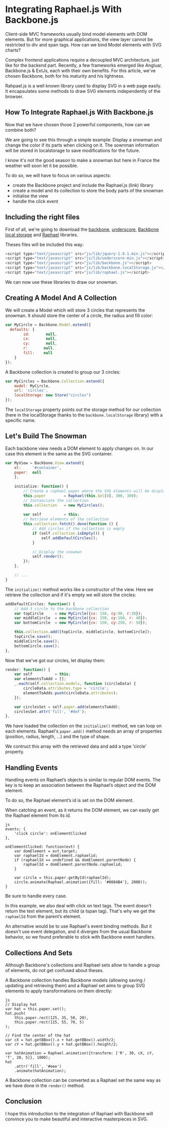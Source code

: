 # Integrating Raphael.js With Backbone.js

Client-side MVC frameworks usually bind model elements with DOM elements. But for more graphical applications, the view layer cannot be restricted to div and span tags. How can we bind Model elements with SVG charts?

Complex frontend applications require a decoupled MVC architecture, just like for the backend part.
Recently, a few frameworks emerged like Angluar, Backbone.js & ExtJs, each with their own benefits.
For this article, we've chosen Backbone, both for his maturity and his lightness.

Rahpael.js is a well known library used to display SVG in a web page easily. It encapsulates some methods to draw SVG elements independently of the browser.

## How To Integrate Raphael.js With Backbone.js

Now that we have chosen those 2 powerful components, how can we combine both?

We are going to see this through a simple example: Display a snowman and change the color if its parts when clicking on it. The sownman information will be stored in localstorage to save modifications for the future.

I know it's not the good season to make a snowman but here in France the weather will soon let it be possible.

To do so, we will have to focus on various aspects:
- create the Backbone project and include the Raphael.js (link) library
- create a model and its collection to store the body parts of the snowman
- initialise the view
- handle the click event

## Including the right files

First of all, we're going to download the [backbone](http://backbonejs.org/backbone-min.js), [underscore](http://underscorejs.org/underscore-min.js), [Backbone local storage](https://github.com/jeromegn/Backbone.localStorage) and [Raphael](http://github.com/DmitryBaranovskiy/raphael/raw/master/raphael-min.js) libraries.

Theses files will be included this way:

```js
<script type="text/javascript" src="js/lib/jquery-1.9.1.min.js"></script>
<script type="text/javascript" src="js/lib/underscore-min.js"></script>
<script type="text/javascript" src="js/lib/backbone.js"></script>
<script type="text/javascript" src="js/lib/backbone.localStorage.js"></script>
<script type="text/javascript" src="js/lib/raphael.js"></script>
```

We can now use these libraries to draw our snowman.

## Creating A Model And A Collection

We will create a Model which will store 3 circles that represents the snowman.
It should store the center of a circle, the radius and fill color:

```js
var MyCircle = Backbone.Model.extend({
  defaults: {
		id:       null,
		cx:       null,
		cy:       null,
		r:       null,
		fill:    null
	}
});
```

A Backbone collection is created to group our 3 circles:

```js
var MyCircles = Backbone.Collection.extend({
	model: MyCircle,
	url: 'circles',
	localStorage: new Store("circles")
});
```

The `localStorage` property points out the storage method for our collection (here in the localStorage thanks to the `backbone.localStorage` library) with a specific name.


## Let's Build The Snowman

Each backbone view needs a DOM element to apply changes on.
In our case this element is the same as the SVG container.

```js
var MyView = Backbone.View.extend({
	el: 	'#container',
	paper: 	null
	},
	
	initialize: function() {
		// Create a raphael paper where the SVG elements will be displayed
		this.paper        = Raphael(this.$el[0], 300, 300);
		// Instanciate the collection
		this.collection   = new MyCircles();
		
		var self          = this;
		// Retrieve elements of the collection
		this.collection.fetch().done(function () {
			// Add circles if the collection is empty
			if (self.collection.isEmpty()) {
				self.addDefaultCircles();
			}

			// Display the snowman
			self.render();
		});
	},

	// ...
}
```

The `initialize()` method works like a constructor of the view.
Here we retrieve the collection and if it's empty we will store the circles:

```js
addDefaultCircles: function() {
	// Add 3 circle to the backbone collection
	var topCircle     = new MyCircle({cx: 150, cy:90, r:30});
	var middleCircle  = new MyCircle({cx: 150, cy:160, r: 40});
	var bottomCircle  = new MyCircle({cx: 150, cy:250, r: 50});

	this.collection.add([topCircle, middleCircle, bottomCircle]);
	topCircle.save();
	middleCircle.save();
	bottomCircle.save();
},
```

Now that we've got our circles, let display them:

```js
render: function() {
	var self          = this;
	var elementsToAdd = [];
	_.each(self.collection.models, function (circleData) {
		circleData.attributes.type = 'circle';
		elementToAdds.push(circleData.attributes);
	});

	var circlesSet = self.paper.add(elementsToAdd);
	circlesSet.attr('fill', '#def');
},
``` 

We have loaded the collection on the `initialize()` method, we can loop on each elements.
Raphael's `paper.add()` method needs an array of properties (position, radius, length, ...) and the type of shape.

We contruct this array with the retrieved data and add a type 'circle' property.

## Handling Events

Handling events on Raphael’s objects is similar to regular DOM events. The key is to keep an association between the Raphael’s object and the DOM element.

To do so, the Raphael element’s id is set on the DOM element.

When catching an event, as it returns the DOM element, we can easily get the Raphael element from its id.

```
js
events: {
	'click circle': onElementClicked
},

onElementClicked: function(evt) {
	var domElement = evt.target;
	var raphaelId = domElement.raphaelid;
	if (raphaelId == undefined && domElement.parentNode) {
		raphaelId = domElement.parentNode.raphaelid;
	}
	
	var circle = this.paper.getById(raphaelId);
	circle.animate(Raphael.animation({fill: '#0084B4'}, 2000));
}
```

Be sure to handle every case.

In this example, we also deal with click on text tags. The event doesn’t return the text element, but its child (a tspan tag). That's why we get the `raphaelId` from the parent’s element.

An alternative would be to use Raphael's event binding methods. But it doesn't use event delegation, and it diverges from the usual Backbone behavior, so we found preferable to stick with Backbone event handlers.

## Collections And Sets

Although Backbone's collections and Raphael sets allow to handle a group of elements, do not get confused about theses.

A Backbone collection handles Backbone models (allowing saving / updating and retrieving them) and a Raphael set aims to group SVG elements to apply transformations on them directly:

```
js
// Display hat
var hat = this.paper.set();
hat.push(
	this.paper.rect(125, 35, 50, 20),
	this.paper.rect(115, 55, 70, 5)
);

// Find the center of the hat
var cX = hat.getBBox().x + hat.getBBox().width/2;
var cY = hat.getBBox().y + hat.getBBox().height/2;

var hatAnimation = Raphael.animation({transform: ['R', 30, cX, cY, 'T', 20, 5]}, 1000);
hat
	.attr('fill', '#eee')
	.animate(hatAnimation);
```

A Backbone collection can be converted as a Raphael set the same way as we have done in the `render()` method.

## Conclusion ##

I hope this introduction to the integration of Raphael with Backbone will convince you to make beautiful and interactive masterpieces in SVG.
